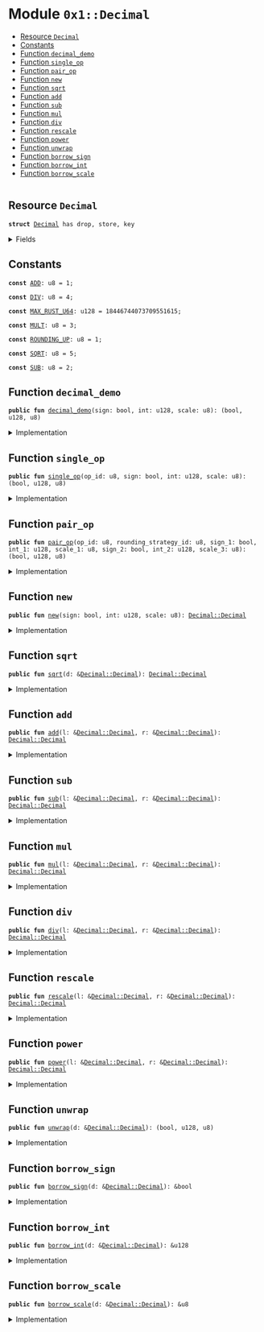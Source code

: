 
<a name="0x1_Decimal"></a>

# Module `0x1::Decimal`



-  [Resource `Decimal`](#0x1_Decimal_Decimal)
-  [Constants](#@Constants_0)
-  [Function `decimal_demo`](#0x1_Decimal_decimal_demo)
-  [Function `single_op`](#0x1_Decimal_single_op)
-  [Function `pair_op`](#0x1_Decimal_pair_op)
-  [Function `new`](#0x1_Decimal_new)
-  [Function `sqrt`](#0x1_Decimal_sqrt)
-  [Function `add`](#0x1_Decimal_add)
-  [Function `sub`](#0x1_Decimal_sub)
-  [Function `mul`](#0x1_Decimal_mul)
-  [Function `div`](#0x1_Decimal_div)
-  [Function `rescale`](#0x1_Decimal_rescale)
-  [Function `power`](#0x1_Decimal_power)
-  [Function `unwrap`](#0x1_Decimal_unwrap)
-  [Function `borrow_sign`](#0x1_Decimal_borrow_sign)
-  [Function `borrow_int`](#0x1_Decimal_borrow_int)
-  [Function `borrow_scale`](#0x1_Decimal_borrow_scale)


<pre><code></code></pre>



<a name="0x1_Decimal_Decimal"></a>

## Resource `Decimal`



<pre><code><b>struct</b> <a href="ol_Decimal.md#0x1_Decimal">Decimal</a> has drop, store, key
</code></pre>



<details>
<summary>Fields</summary>


<dl>
<dt>
<code>sign: bool</code>
</dt>
<dd>

</dd>
<dt>
<code>int: u128</code>
</dt>
<dd>

</dd>
<dt>
<code>scale: u8</code>
</dt>
<dd>

</dd>
</dl>


</details>

<a name="@Constants_0"></a>

## Constants


<a name="0x1_Decimal_ADD"></a>



<pre><code><b>const</b> <a href="ol_Decimal.md#0x1_Decimal_ADD">ADD</a>: u8 = 1;
</code></pre>



<a name="0x1_Decimal_DIV"></a>



<pre><code><b>const</b> <a href="ol_Decimal.md#0x1_Decimal_DIV">DIV</a>: u8 = 4;
</code></pre>



<a name="0x1_Decimal_MAX_RUST_U64"></a>



<pre><code><b>const</b> <a href="ol_Decimal.md#0x1_Decimal_MAX_RUST_U64">MAX_RUST_U64</a>: u128 = 18446744073709551615;
</code></pre>



<a name="0x1_Decimal_MULT"></a>



<pre><code><b>const</b> <a href="ol_Decimal.md#0x1_Decimal_MULT">MULT</a>: u8 = 3;
</code></pre>



<a name="0x1_Decimal_ROUNDING_UP"></a>



<pre><code><b>const</b> <a href="ol_Decimal.md#0x1_Decimal_ROUNDING_UP">ROUNDING_UP</a>: u8 = 1;
</code></pre>



<a name="0x1_Decimal_SQRT"></a>



<pre><code><b>const</b> <a href="ol_Decimal.md#0x1_Decimal_SQRT">SQRT</a>: u8 = 5;
</code></pre>



<a name="0x1_Decimal_SUB"></a>



<pre><code><b>const</b> <a href="ol_Decimal.md#0x1_Decimal_SUB">SUB</a>: u8 = 2;
</code></pre>



<a name="0x1_Decimal_decimal_demo"></a>

## Function `decimal_demo`



<pre><code><b>public</b> <b>fun</b> <a href="ol_Decimal.md#0x1_Decimal_decimal_demo">decimal_demo</a>(sign: bool, int: u128, scale: u8): (bool, u128, u8)
</code></pre>



<details>
<summary>Implementation</summary>


<pre><code><b>native</b> <b>public</b> <b>fun</b> <a href="ol_Decimal.md#0x1_Decimal_decimal_demo">decimal_demo</a>(sign: bool, int: u128, scale: u8): (bool, u128, u8);
</code></pre>



</details>

<a name="0x1_Decimal_single_op"></a>

## Function `single_op`



<pre><code><b>public</b> <b>fun</b> <a href="ol_Decimal.md#0x1_Decimal_single_op">single_op</a>(op_id: u8, sign: bool, int: u128, scale: u8): (bool, u128, u8)
</code></pre>



<details>
<summary>Implementation</summary>


<pre><code><b>native</b> <b>public</b> <b>fun</b> <a href="ol_Decimal.md#0x1_Decimal_single_op">single_op</a>(op_id: u8, sign: bool, int: u128, scale: u8): (bool, u128, u8);
</code></pre>



</details>

<a name="0x1_Decimal_pair_op"></a>

## Function `pair_op`



<pre><code><b>public</b> <b>fun</b> <a href="ol_Decimal.md#0x1_Decimal_pair_op">pair_op</a>(op_id: u8, rounding_strategy_id: u8, sign_1: bool, int_1: u128, scale_1: u8, sign_2: bool, int_2: u128, scale_3: u8): (bool, u128, u8)
</code></pre>



<details>
<summary>Implementation</summary>


<pre><code><b>native</b> <b>public</b> <b>fun</b> <a href="ol_Decimal.md#0x1_Decimal_pair_op">pair_op</a>(
  op_id: u8,
  rounding_strategy_id: u8,
  // left number
  sign_1: bool,
  int_1: u128,
  scale_1: u8,
  // right number
  sign_2: bool,
  int_2: u128,
  scale_3: u8
): (bool, u128, u8);
</code></pre>



</details>

<a name="0x1_Decimal_new"></a>

## Function `new`



<pre><code><b>public</b> <b>fun</b> <a href="ol_Decimal.md#0x1_Decimal_new">new</a>(sign: bool, int: u128, scale: u8): <a href="ol_Decimal.md#0x1_Decimal_Decimal">Decimal::Decimal</a>
</code></pre>



<details>
<summary>Implementation</summary>


<pre><code><b>public</b> <b>fun</b> <a href="ol_Decimal.md#0x1_Decimal_new">new</a>(sign: bool, int: u128, scale: u8): <a href="ol_Decimal.md#0x1_Decimal">Decimal</a> {
  // in Rust, the integer is downcast <b>to</b> u64
  // so we limit new <a href="ol_Decimal.md#0x1_Decimal">Decimal</a> types <b>to</b> that scale.
  <b>assert</b>(int &lt; <a href="ol_Decimal.md#0x1_Decimal_MAX_RUST_U64">MAX_RUST_U64</a>, 01);

  // check scale &lt; 28
  <b>assert</b>(scale &lt; 28, 02);

  <b>return</b> <a href="ol_Decimal.md#0x1_Decimal">Decimal</a> {
    sign: sign,
    int: int,
    scale: scale
  }
}
</code></pre>



</details>

<a name="0x1_Decimal_sqrt"></a>

## Function `sqrt`



<pre><code><b>public</b> <b>fun</b> <a href="ol_Decimal.md#0x1_Decimal_sqrt">sqrt</a>(d: &<a href="ol_Decimal.md#0x1_Decimal_Decimal">Decimal::Decimal</a>): <a href="ol_Decimal.md#0x1_Decimal_Decimal">Decimal::Decimal</a>
</code></pre>



<details>
<summary>Implementation</summary>


<pre><code><b>public</b> <b>fun</b> <a href="ol_Decimal.md#0x1_Decimal_sqrt">sqrt</a>(d: &<a href="ol_Decimal.md#0x1_Decimal">Decimal</a>): <a href="ol_Decimal.md#0x1_Decimal">Decimal</a> {
  <b>let</b> (sign, int, scale) = <a href="ol_Decimal.md#0x1_Decimal_single_op">single_op</a>(5, *&d.sign, *&d.int, *&d.scale);
  <b>return</b> <a href="ol_Decimal.md#0x1_Decimal">Decimal</a> {
    sign: sign,
    int: int,
    scale: scale,
  }
}
</code></pre>



</details>

<a name="0x1_Decimal_add"></a>

## Function `add`



<pre><code><b>public</b> <b>fun</b> <a href="ol_Decimal.md#0x1_Decimal_add">add</a>(l: &<a href="ol_Decimal.md#0x1_Decimal_Decimal">Decimal::Decimal</a>, r: &<a href="ol_Decimal.md#0x1_Decimal_Decimal">Decimal::Decimal</a>): <a href="ol_Decimal.md#0x1_Decimal_Decimal">Decimal::Decimal</a>
</code></pre>



<details>
<summary>Implementation</summary>


<pre><code><b>public</b> <b>fun</b> <a href="ol_Decimal.md#0x1_Decimal_add">add</a>(l: &<a href="ol_Decimal.md#0x1_Decimal">Decimal</a>, r: &<a href="ol_Decimal.md#0x1_Decimal">Decimal</a>): <a href="ol_Decimal.md#0x1_Decimal">Decimal</a> {
  <b>let</b> (sign, int, scale) = <a href="ol_Decimal.md#0x1_Decimal_pair_op">pair_op</a>(1, 0, *&l.sign, *&l.int, *&l.scale,  *&r.sign, *&r.int, *&r.scale);
  <b>return</b> <a href="ol_Decimal.md#0x1_Decimal">Decimal</a> {
    sign: sign,
    int: int,
    scale: scale,
  }
}
</code></pre>



</details>

<a name="0x1_Decimal_sub"></a>

## Function `sub`



<pre><code><b>public</b> <b>fun</b> <a href="ol_Decimal.md#0x1_Decimal_sub">sub</a>(l: &<a href="ol_Decimal.md#0x1_Decimal_Decimal">Decimal::Decimal</a>, r: &<a href="ol_Decimal.md#0x1_Decimal_Decimal">Decimal::Decimal</a>): <a href="ol_Decimal.md#0x1_Decimal_Decimal">Decimal::Decimal</a>
</code></pre>



<details>
<summary>Implementation</summary>


<pre><code><b>public</b> <b>fun</b> <a href="ol_Decimal.md#0x1_Decimal_sub">sub</a>(l: &<a href="ol_Decimal.md#0x1_Decimal">Decimal</a>, r: &<a href="ol_Decimal.md#0x1_Decimal">Decimal</a>): <a href="ol_Decimal.md#0x1_Decimal">Decimal</a> {
  <b>let</b> (sign, int, scale) = <a href="ol_Decimal.md#0x1_Decimal_pair_op">pair_op</a>(2, 0, *&l.sign, *&l.int, *&l.scale,  *&r.sign, *&r.int, *&r.scale);
  <b>return</b> <a href="ol_Decimal.md#0x1_Decimal">Decimal</a> {
    sign: sign,
    int: int,
    scale: scale,
  }
}
</code></pre>



</details>

<a name="0x1_Decimal_mul"></a>

## Function `mul`



<pre><code><b>public</b> <b>fun</b> <a href="ol_Decimal.md#0x1_Decimal_mul">mul</a>(l: &<a href="ol_Decimal.md#0x1_Decimal_Decimal">Decimal::Decimal</a>, r: &<a href="ol_Decimal.md#0x1_Decimal_Decimal">Decimal::Decimal</a>): <a href="ol_Decimal.md#0x1_Decimal_Decimal">Decimal::Decimal</a>
</code></pre>



<details>
<summary>Implementation</summary>


<pre><code><b>public</b> <b>fun</b> <a href="ol_Decimal.md#0x1_Decimal_mul">mul</a>(l: &<a href="ol_Decimal.md#0x1_Decimal">Decimal</a>, r: &<a href="ol_Decimal.md#0x1_Decimal">Decimal</a>): <a href="ol_Decimal.md#0x1_Decimal">Decimal</a> {
  <b>let</b> (sign, int, scale) = <a href="ol_Decimal.md#0x1_Decimal_pair_op">pair_op</a>(3, 0, *&l.sign, *&l.int, *&l.scale,  *&r.sign, *&r.int, *&r.scale);
  <b>return</b> <a href="ol_Decimal.md#0x1_Decimal">Decimal</a> {
    sign: sign,
    int: int,
    scale: scale,
  }
}
</code></pre>



</details>

<a name="0x1_Decimal_div"></a>

## Function `div`



<pre><code><b>public</b> <b>fun</b> <a href="ol_Decimal.md#0x1_Decimal_div">div</a>(l: &<a href="ol_Decimal.md#0x1_Decimal_Decimal">Decimal::Decimal</a>, r: &<a href="ol_Decimal.md#0x1_Decimal_Decimal">Decimal::Decimal</a>): <a href="ol_Decimal.md#0x1_Decimal_Decimal">Decimal::Decimal</a>
</code></pre>



<details>
<summary>Implementation</summary>


<pre><code><b>public</b> <b>fun</b> <a href="ol_Decimal.md#0x1_Decimal_div">div</a>(l: &<a href="ol_Decimal.md#0x1_Decimal">Decimal</a>, r: &<a href="ol_Decimal.md#0x1_Decimal">Decimal</a>): <a href="ol_Decimal.md#0x1_Decimal">Decimal</a> {
 <b>let</b> (sign, int, scale) = <a href="ol_Decimal.md#0x1_Decimal_pair_op">pair_op</a>(4, 0, *&l.sign, *&l.int, *&l.scale,  *&r.sign, *&r.int, *&r.scale);
 <b>return</b> <a href="ol_Decimal.md#0x1_Decimal">Decimal</a> {
   sign: sign,
   int: int,
   scale: scale,
 }
}
</code></pre>



</details>

<a name="0x1_Decimal_rescale"></a>

## Function `rescale`



<pre><code><b>public</b> <b>fun</b> <a href="ol_Decimal.md#0x1_Decimal_rescale">rescale</a>(l: &<a href="ol_Decimal.md#0x1_Decimal_Decimal">Decimal::Decimal</a>, r: &<a href="ol_Decimal.md#0x1_Decimal_Decimal">Decimal::Decimal</a>): <a href="ol_Decimal.md#0x1_Decimal_Decimal">Decimal::Decimal</a>
</code></pre>



<details>
<summary>Implementation</summary>


<pre><code><b>public</b> <b>fun</b> <a href="ol_Decimal.md#0x1_Decimal_rescale">rescale</a>(l: &<a href="ol_Decimal.md#0x1_Decimal">Decimal</a>, r: &<a href="ol_Decimal.md#0x1_Decimal">Decimal</a>): <a href="ol_Decimal.md#0x1_Decimal">Decimal</a> {
  <b>let</b> (sign, int, scale) = <a href="ol_Decimal.md#0x1_Decimal_pair_op">pair_op</a>(0, 0, *&l.sign, *&l.int, *&l.scale,  *&r.sign, *&r.int, *&r.scale);
  <b>return</b> <a href="ol_Decimal.md#0x1_Decimal">Decimal</a> {
    sign: sign,
    int: int,
    scale: scale,
  }
}
</code></pre>



</details>

<a name="0x1_Decimal_power"></a>

## Function `power`



<pre><code><b>public</b> <b>fun</b> <a href="ol_Decimal.md#0x1_Decimal_power">power</a>(l: &<a href="ol_Decimal.md#0x1_Decimal_Decimal">Decimal::Decimal</a>, r: &<a href="ol_Decimal.md#0x1_Decimal_Decimal">Decimal::Decimal</a>): <a href="ol_Decimal.md#0x1_Decimal_Decimal">Decimal::Decimal</a>
</code></pre>



<details>
<summary>Implementation</summary>


<pre><code><b>public</b> <b>fun</b> <a href="ol_Decimal.md#0x1_Decimal_power">power</a>(l: &<a href="ol_Decimal.md#0x1_Decimal">Decimal</a>, r: &<a href="ol_Decimal.md#0x1_Decimal">Decimal</a>): <a href="ol_Decimal.md#0x1_Decimal">Decimal</a> {
  <b>let</b> (sign, int, scale) = <a href="ol_Decimal.md#0x1_Decimal_pair_op">pair_op</a>(5, 0, *&l.sign, *&l.int, *&l.scale,  *&r.sign, *&r.int, *&r.scale);
  <b>return</b> <a href="ol_Decimal.md#0x1_Decimal">Decimal</a> {
    sign: sign,
    int: int,
    scale: scale,
  }
}
</code></pre>



</details>

<a name="0x1_Decimal_unwrap"></a>

## Function `unwrap`



<pre><code><b>public</b> <b>fun</b> <a href="ol_Decimal.md#0x1_Decimal_unwrap">unwrap</a>(d: &<a href="ol_Decimal.md#0x1_Decimal_Decimal">Decimal::Decimal</a>): (bool, u128, u8)
</code></pre>



<details>
<summary>Implementation</summary>


<pre><code><b>public</b> <b>fun</b> <a href="ol_Decimal.md#0x1_Decimal_unwrap">unwrap</a>(d: &<a href="ol_Decimal.md#0x1_Decimal">Decimal</a>): (bool, u128, u8) {
  <b>return</b> (*&d.sign, *&d.int, *&d.scale)
}
</code></pre>



</details>

<a name="0x1_Decimal_borrow_sign"></a>

## Function `borrow_sign`



<pre><code><b>public</b> <b>fun</b> <a href="ol_Decimal.md#0x1_Decimal_borrow_sign">borrow_sign</a>(d: &<a href="ol_Decimal.md#0x1_Decimal_Decimal">Decimal::Decimal</a>): &bool
</code></pre>



<details>
<summary>Implementation</summary>


<pre><code><b>public</b> <b>fun</b> <a href="ol_Decimal.md#0x1_Decimal_borrow_sign">borrow_sign</a>(d: &<a href="ol_Decimal.md#0x1_Decimal">Decimal</a>): &bool {
  <b>return</b> &d.sign
}
</code></pre>



</details>

<a name="0x1_Decimal_borrow_int"></a>

## Function `borrow_int`



<pre><code><b>public</b> <b>fun</b> <a href="ol_Decimal.md#0x1_Decimal_borrow_int">borrow_int</a>(d: &<a href="ol_Decimal.md#0x1_Decimal_Decimal">Decimal::Decimal</a>): &u128
</code></pre>



<details>
<summary>Implementation</summary>


<pre><code><b>public</b> <b>fun</b> <a href="ol_Decimal.md#0x1_Decimal_borrow_int">borrow_int</a>(d: &<a href="ol_Decimal.md#0x1_Decimal">Decimal</a>): &u128 {
  <b>return</b> &d.int
}
</code></pre>



</details>

<a name="0x1_Decimal_borrow_scale"></a>

## Function `borrow_scale`



<pre><code><b>public</b> <b>fun</b> <a href="ol_Decimal.md#0x1_Decimal_borrow_scale">borrow_scale</a>(d: &<a href="ol_Decimal.md#0x1_Decimal_Decimal">Decimal::Decimal</a>): &u8
</code></pre>



<details>
<summary>Implementation</summary>


<pre><code><b>public</b> <b>fun</b> <a href="ol_Decimal.md#0x1_Decimal_borrow_scale">borrow_scale</a>(d: &<a href="ol_Decimal.md#0x1_Decimal">Decimal</a>): &u8 {
  <b>return</b> &d.scale
}
</code></pre>



</details>


[//]: # ("File containing references which can be used from documentation")
[ACCESS_CONTROL]: https://github.com/diem/dip/blob/main/dips/dip-2.md
[ROLE]: https://github.com/diem/dip/blob/main/dips/dip-2.md#roles
[PERMISSION]: https://github.com/diem/dip/blob/main/dips/dip-2.md#permissions
